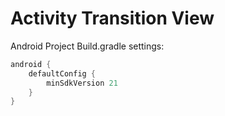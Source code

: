 # Activity Transition View

Android Project Build.gradle settings:
```gradle
android {
    defaultConfig {
        minSdkVersion 21
    }
}
```

